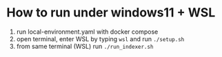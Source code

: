 How to run under windows11 + WSL
================================
1) run local-environment.yaml  with docker compose
2) open terminal, enter WSL by typing ```wsl``` and run ```./setup.sh```
3) from same terminal (WSL) run ```./run_indexer.sh```

